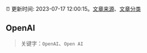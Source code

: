 :alarm_clock: 更新时间: 2023-07-17 12:00:15。[文章来源](/README.md)、[文章分类](/TAGS.md)

## OpenAI


> 关键字：`OpenAI`、`Open AI`




